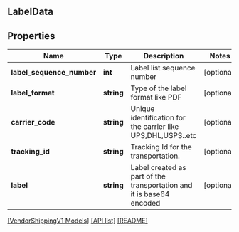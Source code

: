 ## LabelData

## Properties

Name | Type | Description | Notes
------------ | ------------- | ------------- | -------------
**label_sequence_number** | **int** | Label list sequence number | [optional]
**label_format** | **string** | Type of the label format like PDF | [optional]
**carrier_code** | **string** | Unique identification for  the carrier like UPS,DHL,USPS..etc | [optional]
**tracking_id** | **string** | Tracking Id for the transportation. | [optional]
**label** | **string** | Label created as part of the transportation and it is base64 encoded | [optional]

[[VendorShippingV1 Models]](../) [[API list]](../../Api) [[README]](../../../README.md)
